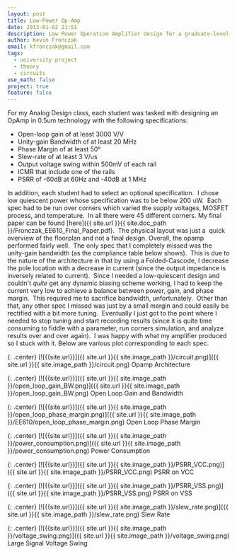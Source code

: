 ```yaml
---
layout: post
title: Low-Power Op-Amp
date: 2013-01-02 21:51
description: Low Power Operation Amplifier design for a graduate-level university class
author: Kevin Fronczak
email: kfronczak@gmail.com
tags:
  - university project
  - theory
  - circuits
use_math: false
project: true
feature: false
---
```

For my Analog Design class, each student was tasked with designing an OpAmp in 0.5um technology with the following specifications:

*   Open-loop gain of at least 3000 V/V
*   Unity-gain Bandwidth of at least 20 MHz
*   Phase Margin of at least 50°
*   Slew-rate of at least 3 V/us
*   Output voltage swing within 500mV of each rail
*   ICMR that include one of the rails
*   PSRR of -60dB at 60Hz and -40dB at 1 MHz

In addition, each student had to select an optional specification.  I chose low quiescent power whose specification was to be below 200 uW.  Each spec had to be run over corners which varied the supply voltages, MOSFET process, and temperature.  In all there were 45 different corners. My final paper can be found [here]({{ site.url }}{{ site.doc_path }}/Fronczak_EE610_Final_Paper.pdf).  The physical layout was just a  quick overview of the floorplan and not a final design. Overall, the opamp performed fairly well.  The only spec that I completely missed was the unity-gain bandwidth (as the compliance table below shows).  This is due to the nature of the architecture in that by using a Folded-Cascode, I decrease the pole location with a decrease in current (since the output impedance is inversely related to current).  Since I needed a low-quiescent design and couldn't _quite_ get any dynamic biasing scheme working, I had to keep the current very low to achieve a balance between power, gain, and phase margin.  This required me to sacrifice bandwidth, unfortunately.  Other than that, any other spec I missed was just by a small margin and could easily be rectified with a bit more tuning.  Eventually I just got to the point where I needed to stop tuning and start recording results (since it is quite time consuming to fiddle with a parameter, run corners simulation, and analyze results over and over again).  I was happy with what my amplifier produced so I stuck with it. Below are various plot corresponding to each spec.

{: .center}
[![{{site.url}}]({{ site.url }}{{ site.image_path }}/circuit.png)]({{ site.url }}{{ site.image_path }}/circuit.png) Opamp Architecture 

{: .center}
[![{{site.url}}]({{ site.url }}{{ site.image_path }}/open_loop_gain_BW.png)]({{ site.url }}{{ site.image_path }}/open_loop_gain_BW.png) Open Loop Gain and Bandwidth 

{: .center}
[![{{site.url}}]({{ site.url }}{{ site.image_path }}/open_loop_phase_margin.png)]({{ site.url }}{{ site.image_path }}/EE610/open_loop_phase_margin.png) Open Loop Phase Margin 

{: .center}
[![{{site.url}}]({{ site.url }}{{ site.image_path }}/power_consumption.png)]({{ site.url }}{{ site.image_path }}/power_consumption.png) Power Consumption 

{: .center}
[![{{site.url}}]({{ site.url }}{{ site.image_path }}/PSRR_VCC.png)]({{ site.url }}{{ site.image_path }}/PSRR_VCC.png) PSRR on VCC 

{: .center}
[![{{site.url}}]({{ site.url }}{{ site.image_path }}/PSRR_VSS.png)]({{ site.url }}{{ site.image_path }}/PSRR_VSS.png) PSRR on VSS 

{: .center}
[![{{site.url}}]({{ site.url }}{{ site.image_path }}/slew_rate.png)]({{ site.url }}{{ site.image_path }}/slew_rate.png) Slew Rate 

{: .center}
[![{{site.url}}]({{ site.url }}{{ site.image_path }}/voltage_swing.png)]({{ site.url }}{{ site.image_path }}/voltage_swing.png) Large Signal Voltage Swing